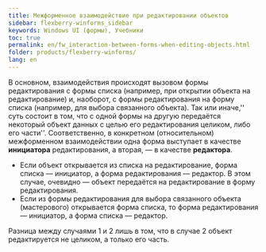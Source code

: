 ```yaml
---
title: Межформенное взаимодействие при редактировании объектов
sidebar: flexberry-winforms_sidebar
keywords: Windows UI (формы), Учебники
toc: true
permalink: en/fw_interaction-between-forms-when-editing-objects.html
folder: products/flexberry-winforms/
lang: en
---
```


В основном, взаимодействия происходят вызовом формы редактирования с формы списка (например, при открытии объекта на редактирование) и, наоборот, с формы редактирования на форму списка (например, для выбора связанного объекта). Так или иначе,'' суть состоит в том, что с одной формы на другую передаётся некоторый объект данных с целью его редактирования целиком, либо его части''. Соответственно, в конкретном (относительном) межформенном взаимодействии одна форма выступает в качестве __инициатора__ редактирования, а вторая, — в качестве __редактора__.

* Если объект открывается из списка на редактирование, форма списка — инициатор, а форма редактирования — редактор. В этом случае, очевидно — объект передаётся на редактирование в форму редактирования.
* Если из формы редактирования для выбора связанного объекта (мастерового) открывается форма списка, то форма редактирования — инициатор, а форма списка — редактор. 

Разница между случаями 1 и 2 лишь в том, что в случае 2 объект редактируется не целиком, а только его часть.